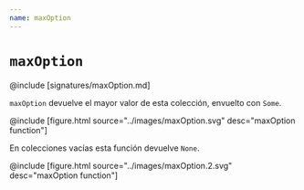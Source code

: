 ```yaml
---
name: maxOption
---
```


# `maxOption`

@include [signatures/maxOption.md]

`maxOption` devuelve el mayor valor de esta colección, envuelto con `Some`.

@include [figure.html source="../images/maxOption.svg" desc="maxOption function"]

En colecciones vacías esta función devuelve `None`.

@include [figure.html source="../images/maxOption.2.svg" desc="maxOption function"]
